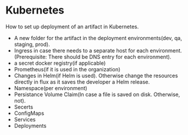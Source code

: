 # Kubernetes

How to set up deployment of an artifact in Kubernetes.

- A new folder for the artifact in the deployment environments(dev, qa, staging, prod).
- Ingress in case there needs to a separate host for each environment. (Prerequisite: There should be DNS entry for each environment).
- a secret docker registry(if applicable)
- Prometheus(if it is used in the organization)
- Changes in Helm(if Helm is used). Otherwise change the resources directly in flux as it saves the developer a Helm release.
- Namespace(per environment)
- Persistance Volume Claim(In case a file is saved on disk. Otherwise, not).
- Secerts
- ConfigMaps
- Services
- Deployments
 